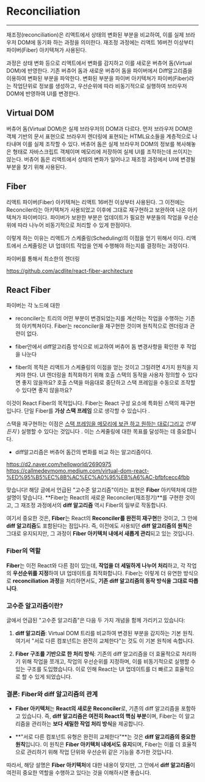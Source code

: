 # Reconciliation
---
재조정(reconciliation)은 리액트에서 상태의 변화된 부분을 비교하여, 이를 실제 브라우저 DOM에 동기화 하는 과정을 의미한다.
재조정 과정에는 리액트 16버전 이상부터 파이버(Fiber) 아키텍쳐가 사용된다. 

과정은 상태 변화 등으로 리액트에서 변화를 감지하고 이를 새로운 버츄어 돔(Virtual DOM)에 반영한다. 기존 버츄어 돔과 새로운 버츄어 돔을 파이버에서 Diff알고리즘을 이용하여 변화된 부분을 파악한다. 
변화된 부분을 파이버 아키텍쳐가 파이버(Fiber)라는 작업단위로 정보를 생성하고, 우선순위에 따라 비동기적으로 실행하여 브라우저 DOM에 반영하여 UI를 변경한다.

## Virtual DOM

버츄어 돔(Virtual DOM)은 실제 브라우저의 DOM과 다르다. 먼저 브라우저 DOM은 객체 기반의 문서 표현으로 브라우저 렌더링에 표현되는 HTML요소들을 계층적으로 나타내며 이를 실제 조작할 수 있다.
버츄어 돔은 실제 브라우저 DOM의 정보를 복사해놓은 형태로 자바스크립트 객체이며 메모리에 저장하여 실제 UI를 조작하는데 쓰이지는 않는다.
버츄어 돔은 리액트에서 상태의 변화가 일어나고 재조정 과정에서 UI에 변경될 부분을 찾기 위해 사용된다.

## Fiber

리액트 파이버(Fiber) 아키텍쳐는 리액트 16버전 이상부터 사용된다. 그 이전에는 Reconciler라는 아키텍쳐가 사용되었고 이후에 그대로 재구현하고 보완하여 나온 아키텍쳐가 파이버이다.
파이버가 보완한 부분은 업데이트가 필요한 부분들의 작업을 우선순위에 따라 나누어 비동기적으로 처리할 수 있게 한점이다.

이렇게 하는 이유는 리액트가 스케줄링(Scheduling)의 이점을 얻기 위해서 이다. 리액트에서 스케줄링은 UI 업데이트 작업을 언제 수행해야 하는지를 결정하는 과정이다.

파이버를 통해서 
최소한의 렌더링



https://github.com/acdlite/react-fiber-architecture

## React Fiber


파이버는 각 노드에 대한 

- reconciler는 트리의 어떤 부분이 변경되었는지를 계산하는 작업을 수행하는 기존의 아키첵쳐이다. Fiber는 reconciler을 재구현한 것이며 원칙적으로 렌더링과 관련이 없다.
- fiber안에서 diff알고리즘 방식으로 비교하여 버츄어 돔 변경사항을 확인한 후 작업을 나눈다

- fiber의 목적은 리액트가 스케쥴링의 이점을 얻는 것이고 그럴려면 4가지 원칙을 지켜야 한다.
  UI 렌더링을 최적화하기 위해 호출 스택의 동작을 사용자 정의할 수 있다면 좋지 않을까요? 호출 스택을 마음대로 중단하고 스택 프레임을 수동으로 조작할 수 있다면 좋지 않을까요?

이것이 React Fiber의 목적입니다. Fiber는 React 구성 요소에 특화된 스택의 재구현입니다. 단일 Fiber를 **가상 스택 프레임** 으로 생각할 수 있습니다 .

스택을 재구현하는 이점은 [스택 프레임을 메모리에 보관 하고 원하는 대로(그리고](https://www.facebook.com/groups/2003630259862046/permalink/2054053404819731/) _언제든지_ ) 실행할 수 있다는 것입니다 . 이는 스케줄링에 대한 목표를 달성하는 데 중요합니다.

- diff알고리즘은 버츄어 돔간의 변화를 비교 하는 알고리즘이다.


https://d2.naver.com/helloworld/2690975
https://callmedevmomo.medium.com/virtual-dom-react-%ED%95%B5%EC%8B%AC%EC%A0%95%EB%A6%AC-bfbfcecc4fbb

맞습니다! 해당 글에서 언급된 "고수준 알고리즘"이라는 표현은 **Fiber** 아키텍처에 대한 설명이 맞습니다. **Fiber는 React의 새로운 Reconciler(재조정기)**를 구현한 것이고, 그 재조정 과정에서의 **diff 알고리즘** 역시 Fiber의 일부로 작동합니다.

여기서 중요한 것은, **Fiber**는 React의 **Reconciler를 완전히 재구현**한 것이고, 그 안에 **diff 알고리즘**도 포함된다는 점입니다. 즉, 이전에도 사용되던 **diff 알고리즘의 원칙**은 그대로 유지되지만, 그 과정이 **Fiber 아키텍처 내에서 새롭게 관리**되고 있는 것입니다.

### Fiber의 역할

**Fiber**는 이전 React와 다른 점이 있는데, **작업을 더 세밀하게 나누어 처리**하고, 각 작업의 **우선순위를 지정**하여 UI 업데이트를 최적화합니다. Fiber는 이렇게 더 유연한 방식으로 **reconciliation 과정**을 처리하면서도, **기존 diff 알고리즘의 동작 방식을 그대로 따릅니다**.

### 고수준 알고리즘이란?

글에서 언급된 "고수준 알고리즘"은 다음 두 가지 개념을 함께 가리키고 있습니다:

1. **diff 알고리즘**: Virtual DOM 트리를 비교하여 변경된 부분을 감지하는 기본 원칙. 여기서 "서로 다른 컴포넌트는 완전히 교체한다"는 것도 이 기본 원칙에 속합니다.
    
2. **Fiber 구조를 기반으로 한 처리 방식**: 기존의 diff 알고리즘을 더 효율적으로 처리하기 위해 작업을 쪼개고, 작업의 우선순위를 지정하며, 이를 비동기적으로 실행할 수 있는 구조를 도입했습니다. 이로 인해 React는 UI 업데이트를 더 빠르고 효율적으로 할 수 있게 되었습니다.
    

### 결론: Fiber와 diff 알고리즘의 관계

- **Fiber 아키텍처**는 **React의 새로운 Reconciler**로, 기존의 diff 알고리즘을 포함하고 있습니다. 즉, **diff 알고리즘은 여전히 React의 핵심 부분**이며, Fiber는 이 알고리즘을 관리하는 **보다 세밀한 작업 처리 방식**을 제공합니다.
    
- **"서로 다른 컴포넌트 유형은 완전히 교체한다"**는 것은 **diff 알고리즘의 중요한 원칙**입니다. 이 원칙은 **Fiber 아키텍처 내에서도 유지**되며, Fiber는 이를 더 효율적으로 관리하기 위해 작업 단위와 우선순위 같은 기능을 추가한 것입니다.
    

따라서, 해당 설명은 **Fiber 아키텍처**에 대한 내용이 맞지만, 그 안에서 **diff 알고리즘**이 여전히 중요한 역할을 수행하고 있다는 것을 이해하시면 좋습니다.